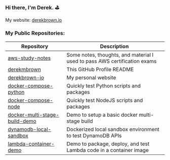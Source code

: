 ### Hi there, I'm Derek. :golf:

My website: [derekbrown.io](https://derekbrown.io)

### My Public Repositories:

| Repository                                                                                | Description                                                               |
| -                                                                                         | -                                                                         |
| [aws-study-notes](https://github.com/derekmbrown/aws-study-notes)                         | Some notes, thoughts, and material I used to pass AWS certification exams |
| [derekmbrown](https://github.com/derekmbrown/derekmbrown)                                 | This GitHub Profile README                                                |
| [derekbrown-io](https://github.com/derekmbrown/derekbrown.io)                             | My personal website                                                       |
| [docker-compose-python](https://github.com/derekmbrown/docker-compose-python)             | Quickly test Python scripts and packages                                  |
| [docker-compose-node](https://github.com/derekmbrown/docker-compose-node)                 | Quickly test NodeJS scripts and packages                                  |
| [docker-multi-stage-build-demo](https://github.com/derekmbrown/multi-stage-build-apache)  | Demo to setup a basic docker multi-stage build                            |
| [dynamodb-local-sandbox](https://github.com/derekmbrown/dynamodb-local-sandbox)           | Dockerized local sandbox environment to test DynamoDB APIs                |
| [lambda-container-demo](https://github.com/derekmbrown/lambda-container-support)          | Demo to package, deploy, and test Lambda code in a container image        |
